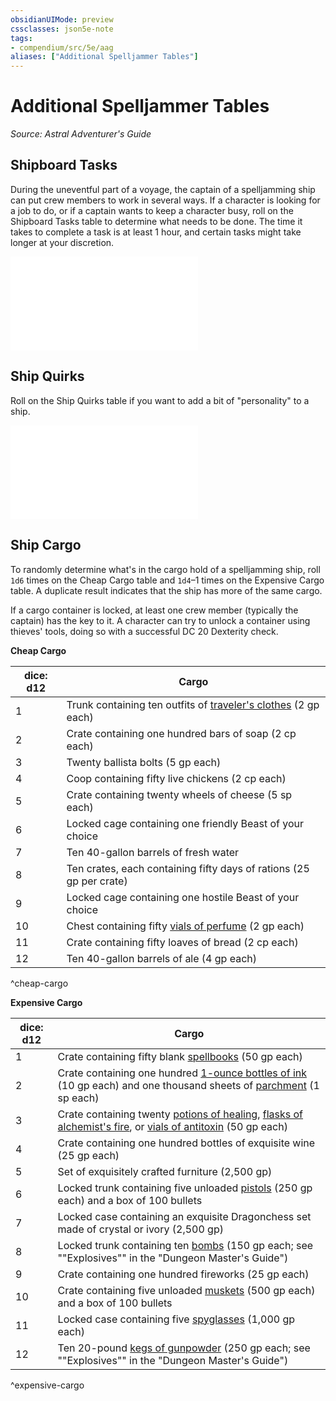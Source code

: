 ```yaml
---
obsidianUIMode: preview
cssclasses: json5e-note
tags:
- compendium/src/5e/aag
aliases: ["Additional Spelljammer Tables"]
---
```

# Additional Spelljammer Tables
*Source: Astral Adventurer's Guide* 

## Shipboard Tasks

During the uneventful part of a voyage, the captain of a spelljamming ship can put crew members to work in several ways. If a character is looking for a job to do, or if a captain wants to keep a character busy, roll on the Shipboard Tasks table to determine what needs to be done. The time it takes to complete a task is at least 1 hour, and certain tasks might take longer at your discretion.

![Shipboard Tasks](/3-Mechanics/CLI/tables/shipboard-tasks-aag.md)

## Ship Quirks

Roll on the Ship Quirks table if you want to add a bit of "personality" to a ship.

![Ship Quirks](/3-Mechanics/CLI/tables/ship-quirks-aag.md)

## Ship Cargo

To randomly determine what's in the cargo hold of a spelljamming ship, roll `1d6` times on the Cheap Cargo table and `1d4`–1 times on the Expensive Cargo table. A duplicate result indicates that the ship has more of the same cargo.

If a cargo container is locked, at least one crew member (typically the captain) has the key to it. A character can try to unlock a container using thieves' tools, doing so with a successful DC 20 Dexterity check.

**Cheap Cargo**

| dice: d12 | Cargo |
|-----------|-------|
| 1 | Trunk containing ten outfits of [traveler's clothes](/3-Mechanics/CLI/items/travelers-clothes.md) (2 gp each) |
| 2 | Crate containing one hundred bars of soap (2 cp each) |
| 3 | Twenty ballista bolts (5 gp each) |
| 4 | Coop containing fifty live chickens (2 cp each) |
| 5 | Crate containing twenty wheels of cheese (5 sp each) |
| 6 | Locked cage containing one friendly Beast of your choice |
| 7 | Ten 40-gallon barrels of fresh water |
| 8 | Ten crates, each containing fifty days of rations (25 gp per crate) |
| 9 | Locked cage containing one hostile Beast of your choice |
| 10 | Chest containing fifty [vials of perfume](/3-Mechanics/CLI/items/perfume-vial.md) (2 gp each) |
| 11 | Crate containing fifty loaves of bread (2 cp each) |
| 12 | Ten 40-gallon barrels of ale (4 gp each) |
^cheap-cargo

**Expensive Cargo**

| dice: d12 | Cargo |
|-----------|-------|
| 1 | Crate containing fifty blank [spellbooks](/3-Mechanics/CLI/items/spellbook.md) (50 gp each) |
| 2 | Crate containing one hundred [1-ounce bottles of ink](/3-Mechanics/CLI/items/ink-1-ounce-bottle.md) (10 gp each) and one thousand sheets of [parchment](/3-Mechanics/CLI/items/parchment-one-sheet.md) (1 sp each) |
| 3 | Crate containing twenty [potions of healing](/3-Mechanics/CLI/items/potion-of-healing.md), [flasks of alchemist's fire](/3-Mechanics/CLI/items/alchemists-fire-flask.md), or [vials of antitoxin](/3-Mechanics/CLI/items/antitoxin-vial.md) (50 gp each) |
| 4 | Crate containing one hundred bottles of exquisite wine (25 gp each) |
| 5 | Set of exquisitely crafted furniture (2,500 gp) |
| 6 | Locked trunk containing five unloaded [pistols](/3-Mechanics/CLI/items/pistol.md) (250 gp each) and a box of 100 bullets |
| 7 | Locked case containing an exquisite Dragonchess set made of crystal or ivory (2,500 gp) |
| 8 | Locked trunk containing ten [bombs](/3-Mechanics/CLI/items/bomb.md) (150 gp each; see ""Explosives"" in the "Dungeon Master's Guide") |
| 9 | Crate containing one hundred fireworks (25 gp each) |
| 10 | Crate containing five unloaded [muskets](/3-Mechanics/CLI/items/musket.md) (500 gp each) and a box of 100 bullets |
| 11 | Locked case containing five [spyglasses](/3-Mechanics/CLI/items/spyglass.md) (1,000 gp each) |
| 12 | Ten 20-pound [kegs of gunpowder](/3-Mechanics/CLI/items/gunpowder-keg.md) (250 gp each; see ""Explosives"" in the "Dungeon Master's Guide") |
^expensive-cargo